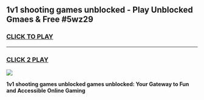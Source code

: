 
## 1v1 shooting games unblocked - Play Unblocked Gmaes & Free #5wz29
<h3>
<a href="https://news.freeplayer.one?title=1v1_shooting_games_unblocked&ref=26F">CLICK TO PLAY</a></h3>
<hr>

<h3>
<a href="https://news.freeplayer.one?title=1v1_shooting_games_unblocked&ref=26F">CLICK 2 PLAY</a>
  
</h3>

<a href="https://news.freeplayer.one?title=1v1_shooting_games_unblocked&ref=26F/"><img src="https://clearcache.store/games.png"></a>


**1v1 shooting games unblocked games unblocked: Your Gateway to Fun and Accessible Online Gaming**

